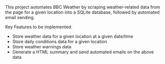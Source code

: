 This project automates BBC Weather by scraping weather-related
data from the page for a given location into a SQLite database,
followed by automated email sending.

Key Features to be implemented:
- Store weather data for a given location at a given date/time
- Store daily conditions data for a given location
- Store weather warnings data
- Generate a HTML summary and send automated emails on the above data